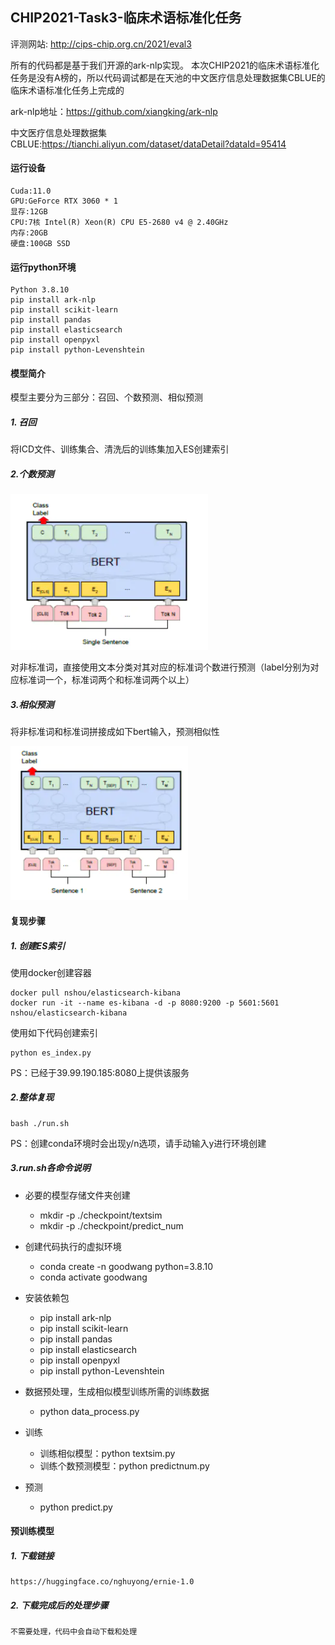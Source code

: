## CHIP2021-Task3-临床术语标准化任务
评测网站: http://cips-chip.org.cn/2021/eval3

所有的代码都是基于我们开源的ark-nlp实现。
本次CHIP2021的临床术语标准化任务是没有A榜的，所以代码调试都是在天池的中文医疗信息处理数据集CBLUE的临床术语标准化任务上完成的

ark-nlp地址：https://github.com/xiangking/ark-nlp

中文医疗信息处理数据集CBLUE:https://tianchi.aliyun.com/dataset/dataDetail?dataId=95414

#### 运行设备

```
Cuda:11.0
GPU:GeForce RTX 3060 * 1
显存:12GB
CPU:7核 Intel(R) Xeon(R) CPU E5-2680 v4 @ 2.40GHz
内存:20GB
硬盘:100GB SSD
```

#### 运行python环境

```
Python 3.8.10
pip install ark-nlp
pip install scikit-learn 
pip install pandas
pip install elasticsearch
pip install openpyxl
pip install python-Levenshtein
```

#### 模型简介 

模型主要分为三部分：召回、个数预测、相似预测

##### 1. 召回

将ICD文件、训练集合、清洗后的训练集加入ES创建索引

##### 2.个数预测

![1637117921242](./picture/1637117921242.png)

对非标准词，直接使用文本分类对其对应的标准词个数进行预测（label分别为对应标准词一个，标准词两个和标准词两个以上）

##### 3.相似预测

将非标准词和标准词拼接成如下bert输入，预测相似性

![1637118179438](./picture/1637118179438.png)



#### 复现步骤 

##### 1. 创建ES索引

使用docker创建容器

```
docker pull nshou/elasticsearch-kibana
docker run -it --name es-kibana -d -p 8080:9200 -p 5601:5601 nshou/elasticsearch-kibana
```

使用如下代码创建索引

```
python es_index.py
```

PS：已经于39.99.190.185:8080上提供该服务

##### 2.整体复现

```
bash ./run.sh
```

PS：创建conda环境时会出现y/n选项，请手动输入y进行环境创建

##### 3.run.sh各命令说明

* 必要的模型存储文件夹创建
  * mkdir -p ./checkpoint/textsim
  * mkdir -p ./checkpoint/predict_num

* 创建代码执行的虚拟环境
  * conda create -n goodwang python=3.8.10
  * conda activate goodwang

* 安装依赖包
  * pip install ark-nlp
  * pip install scikit-learn 
  * pip install pandas
  * pip install elasticsearch
  * pip install openpyxl
  * pip install python-Levenshtein
* 数据预处理，生成相似模型训练所需的训练数据
  * python data_process.py
* 训练
  * 训练相似模型：python textsim.py
  * 训练个数预测模型：python predictnum.py
* 预测
  * python predict.py

#### 预训练模型 

##### 1. 下载链接 

```
https://huggingface.co/nghuyong/ernie-1.0
```

##### 2. 下载完成后的处理步骤

```
不需要处理，代码中会自动下载和处理
```